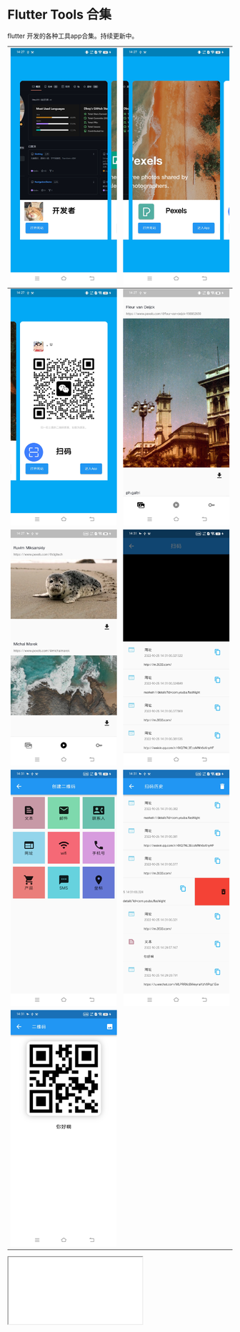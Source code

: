 # Flutter Tools 合集

flutter 开发的各种工具app合集。持续更新中。

| ![](./photo/1.jpg) | ![](./photo/2.jpg) |
| ------------------ | ------------------ |
| ![](./photo/3.jpg) | ![](./photo/4.jpg) |
| ![](./photo/5.jpg) | ![](./photo/6.jpg) |
| ![](./photo/7.jpg) | ![](./photo/8.jpg) |
| ![](./photo/9.jpg) |                    |

<iframe src="./photo/pexels_video.mp4"/>
